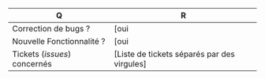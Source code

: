 | Q                             | R
| ----------------------------- | -------------------------------------------
| Correction de bugs ?          | [oui|non]
| Nouvelle Fonctionnalité ?     | [oui|non]
| Tickets (_issues_) concernés  | [Liste de tickets séparés par des virgules]
